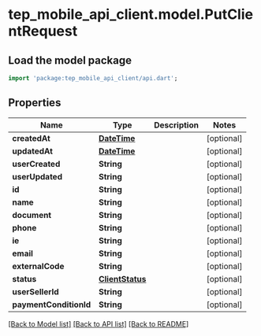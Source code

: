 # tep_mobile_api_client.model.PutClientRequest

## Load the model package
```dart
import 'package:tep_mobile_api_client/api.dart';
```

## Properties
Name | Type | Description | Notes
------------ | ------------- | ------------- | -------------
**createdAt** | [**DateTime**](DateTime.md) |  | [optional] 
**updatedAt** | [**DateTime**](DateTime.md) |  | [optional] 
**userCreated** | **String** |  | [optional] 
**userUpdated** | **String** |  | [optional] 
**id** | **String** |  | [optional] 
**name** | **String** |  | [optional] 
**document** | **String** |  | [optional] 
**phone** | **String** |  | [optional] 
**ie** | **String** |  | [optional] 
**email** | **String** |  | [optional] 
**externalCode** | **String** |  | [optional] 
**status** | [**ClientStatus**](ClientStatus.md) |  | [optional] 
**userSellerId** | **String** |  | [optional] 
**paymentConditionId** | **String** |  | [optional] 

[[Back to Model list]](../README.md#documentation-for-models) [[Back to API list]](../README.md#documentation-for-api-endpoints) [[Back to README]](../README.md)


